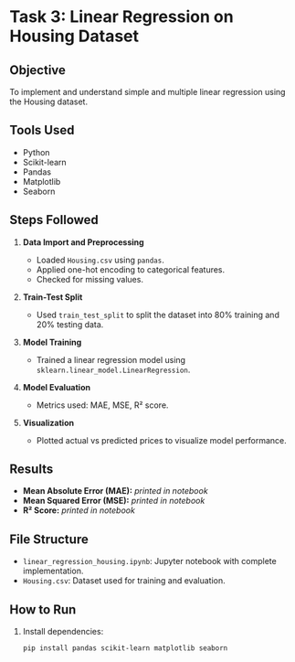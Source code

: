 # Task 3: Linear Regression on Housing Dataset

## Objective
To implement and understand simple and multiple linear regression using the Housing dataset.

## Tools Used
- Python
- Scikit-learn
- Pandas
- Matplotlib
- Seaborn

## Steps Followed

1. **Data Import and Preprocessing**
   - Loaded `Housing.csv` using `pandas`.
   - Applied one-hot encoding to categorical features.
   - Checked for missing values.

2. **Train-Test Split**
   - Used `train_test_split` to split the dataset into 80% training and 20% testing data.

3. **Model Training**
   - Trained a linear regression model using `sklearn.linear_model.LinearRegression`.

4. **Model Evaluation**
   - Metrics used: MAE, MSE, R² score.

5. **Visualization**
   - Plotted actual vs predicted prices to visualize model performance.

## Results

- **Mean Absolute Error (MAE):** _printed in notebook_
- **Mean Squared Error (MSE):** _printed in notebook_
- **R² Score:** _printed in notebook_

## File Structure
- `linear_regression_housing.ipynb`: Jupyter notebook with complete implementation.
- `Housing.csv`: Dataset used for training and evaluation.

## How to Run

1. Install dependencies:
   ```bash
   pip install pandas scikit-learn matplotlib seaborn

